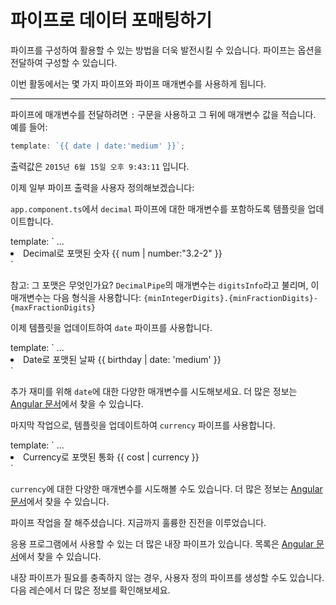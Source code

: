 # 파이프로 데이터 포매팅하기

파이프를 구성하여 활용할 수 있는 방법을 더욱 발전시킬 수 있습니다. 파이프는 옵션을 전달하여 구성할 수 있습니다.

이번 활동에서는 몇 가지 파이프와 파이프 매개변수를 사용하게 됩니다.

<hr>

파이프에 매개변수를 전달하려면 `:` 구문을 사용하고 그 뒤에 매개변수 값을 적습니다. 예를 들어:

```ts
template: `{{ date | date:'medium' }}`;
```

출력값은 `2015년 6월 15일 오후 9:43:11` 입니다.

이제 일부 파이프 출력을 사용자 정의해보겠습니다:

<docs-workflow>

<docs-step title="DecimalPipe로 숫자 포맷하기">

`app.component.ts`에서 `decimal` 파이프에 대한 매개변수를 포함하도록 템플릿을 업데이트합니다.

<docs-code language="ts" highlight="[3]">
template: `
    ...
    <li>Decimal로 포맷된 숫자 {{ num | number:"3.2-2" }}</li>
`
</docs-code>

참고: 그 포맷은 무엇인가요? `DecimalPipe`의 매개변수는 `digitsInfo`라고 불리며, 이 매개변수는 다음 형식을 사용합니다: `{minIntegerDigits}.{minFractionDigits}-{maxFractionDigits}`

</docs-step>

<docs-step title="DatePipe로 날짜 포맷하기">

이제 템플릿을 업데이트하여 `date` 파이프를 사용합니다.

<docs-code language="ts" highlight="[3]">
template: `
    ...
    <li>Date로 포맷된 날짜 {{ birthday | date: 'medium' }}</li>
`
</docs-code>

추가 재미를 위해 `date`에 대한 다양한 매개변수를 시도해보세요. 더 많은 정보는 [Angular 문서](guide/templates/pipes)에서 찾을 수 있습니다.

</docs-step>

<docs-step title="CurrencyPipe로 통화 포맷하기">

마지막 작업으로, 템플릿을 업데이트하여 `currency` 파이프를 사용합니다.

<docs-code language="ts" highlight="[3]">
template: `
    ...
    <li>Currency로 포맷된 통화 {{ cost | currency }}</li>
`
</docs-code>

`currency`에 대한 다양한 매개변수를 시도해볼 수도 있습니다. 더 많은 정보는 [Angular 문서](guide/templates/pipes)에서 찾을 수 있습니다.

</docs-step>

</docs-workflow>

파이프 작업을 잘 해주셨습니다. 지금까지 훌륭한 진전을 이루었습니다.

응용 프로그램에서 사용할 수 있는 더 많은 내장 파이프가 있습니다. 목록은 [Angular 문서](guide/templates/pipes)에서 찾을 수 있습니다.

내장 파이프가 필요를 충족하지 않는 경우, 사용자 정의 파이프를 생성할 수도 있습니다. 다음 레슨에서 더 많은 정보를 확인해보세요.